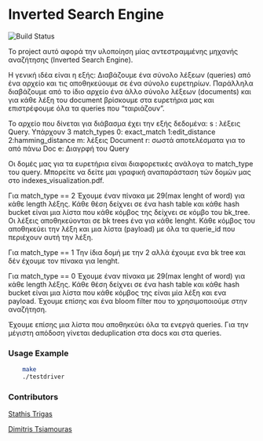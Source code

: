 # Inverted Search Engine 

![Build Status](https://github.com/chatziko-k08/lecture-code/workflows/run-tests/badge.svg)

Το project αυτό αφορά την υλοποίηση μίας αντεστραμμένης μηχανής αναζήτησης (Inverted Search Engine).

H γενική ιδέα είναι η εξής:
Διαβάζουμε ένα σύνολο λέξεων (queries) από ένα αρχείο και τις αποθηκεύουμε σε ένα σύνολο ευρετηρίων. Παράλληλα διαβάζουμε από το ίδιο αρχείο ένα άλλο σύνολο λέξεων (documents) και για κάθε λέξη του document βρίσκουμε  στα ευρετήρια μας και επιστρέφουμε όλα τα queries που “ταιριάζουν”. 

Το αρχείο που δίνεται για διάβασμα έχει την εξής δεδομένα:
s : λέξεις Query. Υπάρχουν 3 match_types
	0: exact_match
	1:edit_distance
	2:hamming_distance
m: λέξεις Document
r: σωστά αποτελέσματα για το από πάνω Doc
e: Διαγρφή του Query

Οι δομές μας για τα ευρετήρια είναι διαφορετικές ανάλογα το match_type του query. Μπορείτε να δείτε μαι γραφική αναπαράσταση τών δομών μας στο indexes_visualization.pdf.

Για match_type == 2
	Έχουμε έναν πίνακα με 29(max lenght of word) για κάθε length λέξης. Κάθε θέση δείχνει σε ένα hash table και κάθε hash bucket είναι μια λίστα που κάθε κόμβος της δείχνει σε κόμβο του bk_tree.
Οι λέξεις αποθηκεύονται σε  bk trees ένα για κάθε lenght. Κάθε κόμβος του αποθηκεύει την λέξη και μια λίστα (payload) με όλα τα querie_id που περιέχουν αυτή την λέξη. 

Για match_type == 1
	Την ίδια δομή με την 2 αλλά έχουμε ενα bk tree και δέν έχουμε τον πίνακα για lenght.

Για match_type == 0
Έχουμε έναν πίνακα με 29(max lenght of word) για κάθε length λέξης. Κάθε θέση δείχνει σε ένα hash table και κάθε hash bucket είναι μια λίστα που κάθε κόμβος της είναι μία λέξη και ενα payload. Έχουμε επίσης και ένα bloom filter που το χρησιμοποιούμε στην αναζήτηση.

Έχουμε επίσης μια λίστα που αποθηκεύει όλα τα ενεργά queries.
Για την μέγιστη απόδοση γίνεται deduplication στα docs και στα queries.



### Usage Example

```bash
    make
    ./testdriver
```

### Contributors

[Stathis Trigas](https://github.com/stathis99)

[Dimitris Tsiamouras](https://github.com/sdi1700168)


